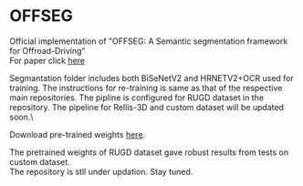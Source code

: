 # OFFSEG
Official implementation of "OFFSEG: A Semantic segmentation framework for Offroad-Driving"\
For paper click [here](https://arxiv.org/abs/2103.12417)


Segmantation folder includes both BiSeNetV2 and HRNETV2+OCR used for training. The instructions for re-training is same as that of the respective main repositories.
The pipline is configured for RUGD dataset in the repository. The pipeline for Rellis-3D and custom dataset will be updated soon.\

Download pre-trained weights [here](https://drive.google.com/drive/folders/1v9xzKUjP-9ydOSIMFAOy4fAUMRcpo1r-?usp=sharing).

The pretrained weights of RUGD dataset gave robust results from tests on custom dataset.\
The repository is stll under updation. Stay tuned.
